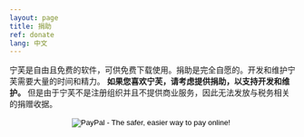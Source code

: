 ```yaml
---
layout: page
title: 捐助
ref: donate
lang: 中文
---
```


宁芙是自由且免费的软件，可供免费下载使用。捐助是完全自愿的。开发和维护宁芙需要大量的时间和精力。 **如果您喜欢宁芙，请考虑提供捐助，以支持开发和维护。** 但是由于宁芙不是注册组织并且不提供商业服务，因此无法发放与税务相关的捐赠收据。

<center>
<form action="https://www.paypal.com/cgi-bin/webscr" method="post" target="_top">
<input type="hidden" name="cmd" value="_donations">
<input type="hidden" name="business" value="cogniti@gmail.com">
<input type="hidden" name="lc" value="KR">
<input type="hidden" name="item_name" value="Donation to Nimf">
<input type="hidden" name="no_note" value="1">
<input type="hidden" name="no_shipping" value="1">
<input type="hidden" name="currency_code" value="USD">
<input type="hidden" name="bn" value="PP-DonationsBF:btn_donateCC_LG.gif:NonHosted">
<input type="image" src="https://www.paypalobjects.com/en_US/i/btn/btn_donateCC_LG.gif" border="0" name="submit" alt="PayPal - The safer, easier way to pay online!">
<img alt="" border="0" src="https://www.paypalobjects.com/en_US/i/scr/pixel.gif" width="1" height="1">
</form>
</center>
